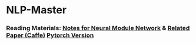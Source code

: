 # NLP-Master
 
### Reading Materials: [Notes for Neural Module Network](https://jimlee4530.github.io/Neural%20Module%20Networks%E5%AE%9E%E9%AA%8C%E7%AC%94%E8%AE%B0%E5%8F%8A%E6%80%BB%E7%BB%93) & [Related Paper (Caffe)](https://arxiv.org/abs/1511.02799) [Pytorch Version](https://github.com/HarshTrivedi/nmn-pytorch)
